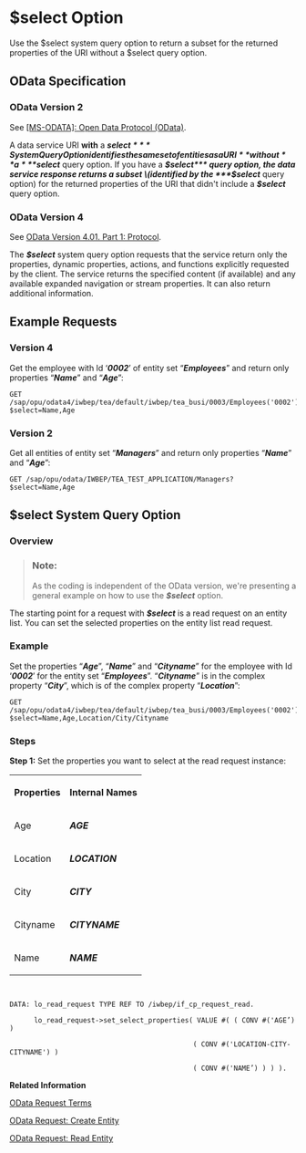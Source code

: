 <!-- loiodd2e141e959f47e4893be7430b549af0 -->

# $select Option

Use the $select system query option to return a subset for the returned properties of the URI without a $select query option.



<a name="loiodd2e141e959f47e4893be7430b549af0__section_v5g_vzv_5tb"/>

## OData Specification



### OData Version 2

See [\[MS-ODATA\]: Open Data Protocol \(OData\)](https://docs.microsoft.com/en-us/openspecs/windows_protocols/ms-odata).

A data service URI **with** a ***$select*** System Query Option identifies the same set of entities as a URI **without** a ***$select*** query option. If you have a ***$select*** query option, the data service response returns a subset \(identified by the ***$select*** query option\) for the returned properties of the URI that didn't include a ***$select*** query option.



### OData Version 4

See [OData Version 4.01. Part 1: Protocol](https://docs.oasis-open.org/odata/odata/v4.01/odata-v4.01-part1-protocol.html).

The ***$select*** system query option requests that the service return only the properties, dynamic properties, actions, and functions explicitly requested by the client. The service returns the specified content \(if available\) and any available expanded navigation or stream properties. It can also return additional information.



<a name="loiodd2e141e959f47e4893be7430b549af0__section_vxd_w1w_5tb"/>

## Example Requests



### Version 4

Get the employee with Id ‘***0002***’ of entity set “***Employees***” and return only properties “***Name***” and “***Age***”:

```
GET /sap/opu/odata4/iwbep/tea/default/iwbep/tea_busi/0003/Employees('0002')?$select=Name,Age
```



### Version 2

Get all entities of entity set “***Managers***” and return only properties “***Name***” and “***Age***”:

```
GET /sap/opu/odata/IWBEP/TEA_TEST_APPLICATION/Managers?$select=Name,Age
```



<a name="loiodd2e141e959f47e4893be7430b549af0__section_wwg_kbw_5tb"/>

## $select System Query Option



### Overview

> ### Note:  
> As the coding is independent of the OData version, we're presenting a general example on how to use the ***$select*** option.

The starting point for a request with ***$select*** is a read request on an entity list. You can set the selected properties on the entity list read request.



### Example

Set the properties “***Age***”, “***Name***” and “***Cityname***” for the employee with Id ‘***0002***’ for the entity set “***Employees***”. “***Cityname***” is in the complex property “***City***”, which is of the complex property “***Location***”:

```
GET /sap/opu/odata4/iwbep/tea/default/iwbep/tea_busi/0003/Employees('0002')?$select=Name,Age,Location/City/Cityname
```



### Steps

**Step 1:** Set the properties you want to select at the read request instance:


<table>
<tr>
<th valign="top">

Properties



</th>
<th valign="top">

Internal Names



</th>
</tr>
<tr>
<td valign="top">

Age



</td>
<td valign="top">

***AGE***



</td>
</tr>
<tr>
<td valign="top">

Location



</td>
<td valign="top">

***LOCATION***



</td>
</tr>
<tr>
<td valign="top">

City



</td>
<td valign="top">

***CITY***



</td>
</tr>
<tr>
<td valign="top">

Cityname



</td>
<td valign="top">

***CITYNAME***



</td>
</tr>
<tr>
<td valign="top">

Name



</td>
<td valign="top">

***NAME***



</td>
</tr>
</table>

```


DATA: lo_read_request TYPE REF TO /iwbep/if_cp_request_read.

	  lo_read_request->set_select_properties( VALUE #( ( CONV #('AGE’) )

											 ( CONV #('LOCATION-CITY-CITYNAME') )

										     ( CONV #('NAME’) ) ) ).

```

**Related Information**  


[OData Request Terms](odata-request-terms-a3b0e95.md "An overview of some OData Request terminology.")

[OData Request: Create Entity](odata-request-create-entity-56be82d.md "Create an entity in the Client Proxy instance with insert entity request.")

[OData Request: Read Entity](odata-request-read-entity-9d7dde4.md "To create an OData request to read an entity in the Client Proxy instance.")

